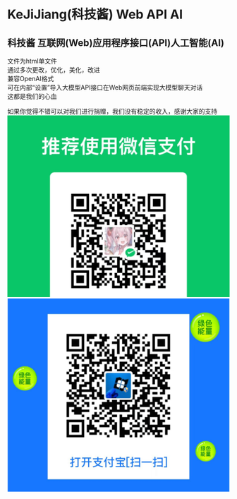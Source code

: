 # KeJiJiang(科技酱) Web API AI
## 科技酱 互联网(Web)应用程序接口(API)人工智能(AI)
文件为html单文件  
通过多次更改，优化，美化，改进  
兼容OpenAI格式  
可在内部“设置”导入大模型API接口在Web网页前端实现大模型聊天对话  
这都是我们的心血  

如果你觉得不错可以对我们进行捐赠，我们没有稳定的收入，感谢大家的支持
![WeChat](./img/wechat.jpg)![AliPay](./img/alipay.png)
